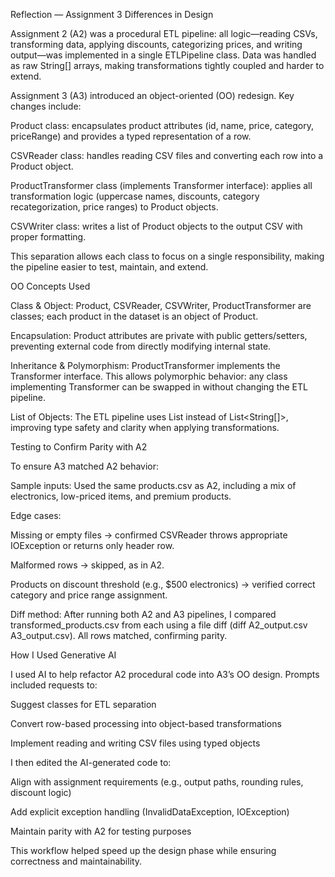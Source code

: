 Reflection — Assignment 3
Differences in Design

Assignment 2 (A2) was a procedural ETL pipeline: all logic—reading CSVs, transforming data, applying discounts, categorizing prices, and writing output—was implemented in a single ETLPipeline class. Data was handled as raw String[] arrays, making transformations tightly coupled and harder to extend.

Assignment 3 (A3) introduced an object-oriented (OO) redesign. Key changes include:

Product class: encapsulates product attributes (id, name, price, category, priceRange) and provides a typed representation of a row.

CSVReader class: handles reading CSV files and converting each row into a Product object.

ProductTransformer class (implements Transformer interface): applies all transformation logic (uppercase names, discounts, category recategorization, price ranges) to Product objects.

CSVWriter class: writes a list of Product objects to the output CSV with proper formatting.

This separation allows each class to focus on a single responsibility, making the pipeline easier to test, maintain, and extend.

OO Concepts Used

Class & Object: Product, CSVReader, CSVWriter, ProductTransformer are classes; each product in the dataset is an object of Product.

Encapsulation: Product attributes are private with public getters/setters, preventing external code from directly modifying internal state.

Inheritance & Polymorphism: ProductTransformer implements the Transformer interface. This allows polymorphic behavior: any class implementing Transformer can be swapped in without changing the ETL pipeline.

List of Objects: The ETL pipeline uses List<Product> instead of List<String[]>, improving type safety and clarity when applying transformations.

Testing to Confirm Parity with A2

To ensure A3 matched A2 behavior:

Sample inputs: Used the same products.csv as A2, including a mix of electronics, low-priced items, and premium products.

Edge cases:

Missing or empty files → confirmed CSVReader throws appropriate IOException or returns only header row.

Malformed rows → skipped, as in A2.

Products on discount threshold (e.g., $500 electronics) → verified correct category and price range assignment.

Diff method: After running both A2 and A3 pipelines, I compared transformed_products.csv from each using a file diff (diff A2_output.csv A3_output.csv). All rows matched, confirming parity.

How I Used Generative AI

I used AI to help refactor A2 procedural code into A3’s OO design. Prompts included requests to:

Suggest classes for ETL separation

Convert row-based processing into object-based transformations

Implement reading and writing CSV files using typed objects

I then edited the AI-generated code to:

Align with assignment requirements (e.g., output paths, rounding rules, discount logic)

Add explicit exception handling (InvalidDataException, IOException)

Maintain parity with A2 for testing purposes

This workflow helped speed up the design phase while ensuring correctness and maintainability.

